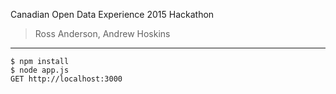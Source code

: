 Canadian Open Data Experience 2015 Hackathon

> Ross Anderson, Andrew Hoskins

<hr />

```
$ npm install
$ node app.js
GET http://localhost:3000
```
